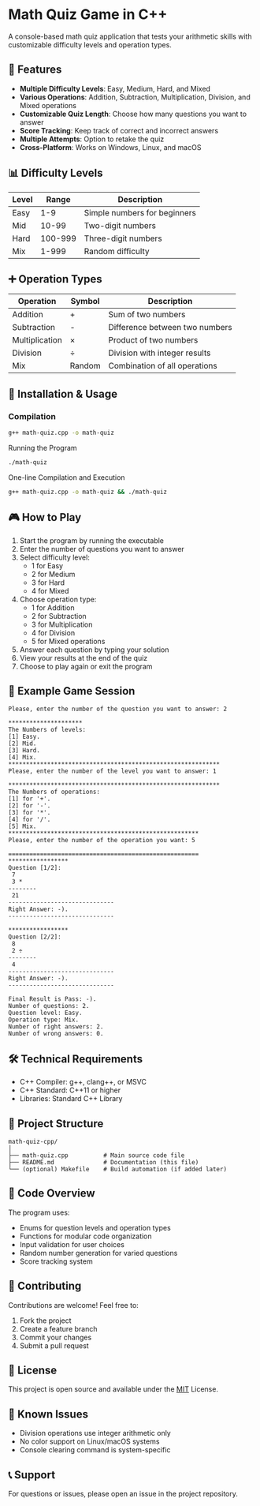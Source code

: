 # Math Quiz Game in C++

A console-based math quiz application that tests your arithmetic skills with customizable difficulty levels and operation types.

## 🎯 Features

- **Multiple Difficulty Levels**: Easy, Medium, Hard, and Mixed
- **Various Operations**: Addition, Subtraction, Multiplication, Division, and Mixed operations
- **Customizable Quiz Length**: Choose how many questions you want to answer
- **Score Tracking**: Keep track of correct and incorrect answers
- **Multiple Attempts**: Option to retake the quiz
- **Cross-Platform**: Works on Windows, Linux, and macOS

## 📊 Difficulty Levels

| Level | Range   | Description                  |
| ----- | ------- | ---------------------------- |
| Easy  | 1-9     | Simple numbers for beginners |
| Mid   | 10-99   | Two-digit numbers            |
| Hard  | 100-999 | Three-digit numbers          |
| Mix   | 1-999   | Random difficulty            |

## ➕ Operation Types

| Operation      | Symbol | Description                    |
| -------------- | ------ | ------------------------------ |
| Addition       | +      | Sum of two numbers             |
| Subtraction    | -      | Difference between two numbers |
| Multiplication | ×      | Product of two numbers         |
| Division       | ÷      | Division with integer results  |
| Mix            | Random | Combination of all operations  |

## 🚀 Installation & Usage

### Compilation

```bash
g++ math-quiz.cpp -o math-quiz
```

Running the Program

```bash
./math-quiz
```

One-line Compilation and Execution

```bash
g++ math-quiz.cpp -o math-quiz && ./math-quiz
```

## 🎮 How to Play

1. Start the program by running the executable
2. Enter the number of questions you want to answer
3. Select difficulty level:
   - 1 for Easy
   - 2 for Medium
   - 3 for Hard
   - 4 for Mixed
4. Choose operation type:
   - 1 for Addition
   - 2 for Subtraction
   - 3 for Multiplication
   - 4 for Division
   - 5 for Mixed operations
5. Answer each question by typing your solution
6. View your results at the end of the quiz
7. Choose to play again or exit the program

## 📝 Example Game Session

```text
Please, enter the number of the question you want to answer: 2

*********************
The Numbers of levels:
[1] Easy.
[2] Mid.
[3] Hard.
[4] Mix.
************************************************************
Please, enter the number of the level you want to answer: 1

************************************************************
The Numbers of operations:
[1] for '+'.
[2] for '-'.
[3] for '*'.
[4] for '/'.
[5] Mix.
******************************************************
Please, enter the number of the operation you want: 5

======================================================
*****************
Question [1/2]:
 7
 3 *
--------
 21
------------------------------
Right Answer: -).
------------------------------

*****************
Question [2/2]:
 8
 2 ÷
--------
 4
------------------------------
Right Answer: -).
------------------------------

Final Result is Pass: -).
Number of questions: 2.
Question level: Easy.
Operation type: Mix.
Number of right answers: 2.
Number of wrong answers: 0.
```

## 🛠️ Technical Requirements

- C++ Compiler: g++, clang++, or MSVC
- C++ Standard: C++11 or higher
- Libraries: Standard C++ Library

## 📁 Project Structure

```text
math-quiz-cpp/
│
├── math-quiz.cpp          # Main source code file
├── README.md              # Documentation (this file)
└── (optional) Makefile    # Build automation (if added later)
```

## 🔧 Code Overview

The program uses:

- Enums for question levels and operation types
- Functions for modular code organization
- Input validation for user choices
- Random number generation for varied questions
- Score tracking system

## 🤝 Contributing

Contributions are welcome! Feel free to:

1. Fork the project
2. Create a feature branch
3. Commit your changes
4. Submit a pull request

## 📄 License

This project is open source and available under the [MIT]() License.

## 🐛 Known Issues

- Division operations use integer arithmetic only
- No color support on Linux/macOS systems
- Console clearing command is system-specific

## 📞 Support

For questions or issues, please open an issue in the project repository.
